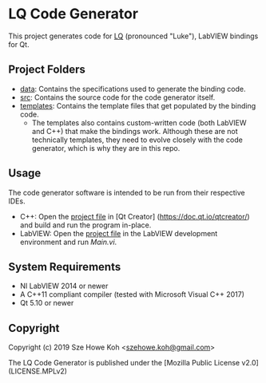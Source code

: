 LQ Code Generator
=================
This project generates code for [LQ](https://github.com/JKSH/LQ-Bindings/)
(pronounced "Luke"), LabVIEW bindings for Qt.


Project Folders
---------------
* [data](data): Contains the specifications used to generate the binding code.
* [src](src): Contains the source code for the code generator itself.
* [templates](templates): Contains the template files that get populated by the
  binding code.
    - The templates also contains custom-written code (both LabVIEW and C++)
      that make the bindings work. Although these are not technically templates,
      they need to evolve closely with the code generator, which is why they are
      in this repo.


Usage
-----
The code generator software is intended to be run from their respective IDEs.

* C++: Open the [project file](src/Cpp/LQ-CodeGen-Cpp.pro) in [Qt Creator]
  (https://doc.qt.io/qtcreator/) and build and run the program in-place.
* LabVIEW: Open the [project file](src/LabVIEW/LQ-CodeGen-LabVIEW.lvproj) in
  the LabVIEW development environment and run _Main.vi_.


System Requirements
-------------------
* NI LabVIEW 2014 or newer
* A C++11 compliant compiler (tested with Microsoft Visual C++ 2017)
* Qt 5.10 or newer


Copyright
---------
Copyright (c) 2019 Sze Howe Koh <<szehowe.koh@gmail.com>>

The LQ Code Generator is published under the [Mozilla Public License v2.0]
(LICENSE.MPLv2)
